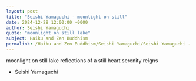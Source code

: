 ```yaml
---
layout: post
title: "Seishi Yamaguchi - moonlight on still"
date: 2024-12-28 12:00:00 -0000
author: Seishi Yamaguchi
quote: "moonlight on still lake"
subject: Haiku and Zen Buddhism
permalink: /Haiku and Zen Buddhism/Seishi Yamaguchi/Seishi Yamaguchi - moonlight on still
---
```


moonlight on still lake
reflections of a still heart
serenity reigns

- Seishi Yamaguchi
